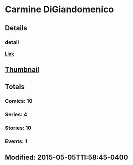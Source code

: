# Carmine  DiGiandomenico 
## Details
### detail
#### [Link](http://marvel.com/comics/creators/12500/carmine_digiandomenico?utm_campaign=apiRef&utm_source=225578a89fc76f3d20fbffda5d17a88d)
## [Thumbnail](http://i.annihil.us/u/prod/marvel/i/mg/b/40/image_not_available.jpg)
## Totals
### Comics: 10
### Series: 4
### Stories: 10
### Events: 1
## Modified: 2015-05-05T11:58:45-0400